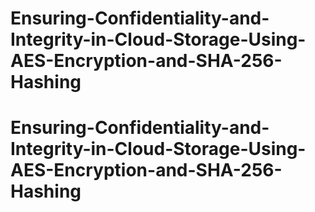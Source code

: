 # Ensuring-Confidentiality-and-Integrity-in-Cloud-Storage-Using-AES-Encryption-and-SHA-256-Hashing
# Ensuring-Confidentiality-and-Integrity-in-Cloud-Storage-Using-AES-Encryption-and-SHA-256-Hashing
